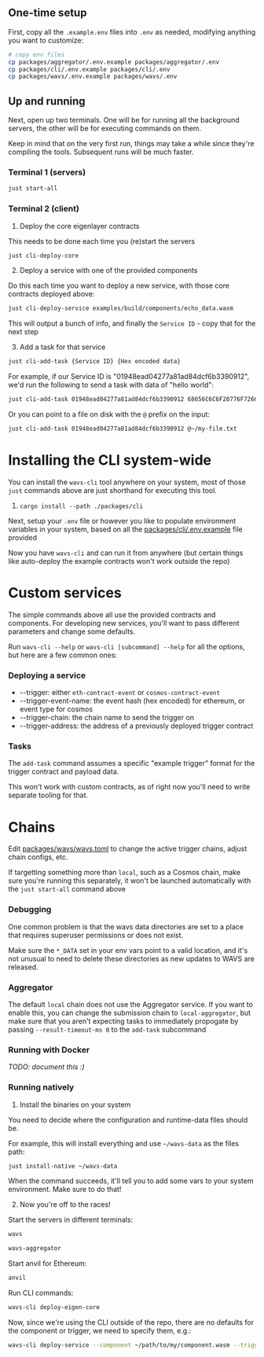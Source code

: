 ## One-time setup

First, copy all the `.example.env` files into `.env` as needed, modifying anything you want to customize:

```bash
# copy env files
cp packages/aggregator/.env.example packages/aggregator/.env
cp packages/cli/.env.example packages/cli/.env
cp packages/wavs/.env.example packages/wavs/.env
```

## Up and running

Next, open up two terminals. One will be for running all the background servers, the other will be for executing commands on them.

Keep in mind that on the very first run, things may take a while since they're compiling the tools. Subsequent runs will be much faster.

### Terminal 1 (servers)

```bash
just start-all
```

### Terminal 2 (client)

1. Deploy the core eigenlayer contracts 

This needs to be done each time you (re)start the servers

```bash
just cli-deploy-core
```

2. Deploy a service with one of the provided components

Do this each time you want to deploy a new service, with those core contracts deployed above:

```bash
just cli-deploy-service examples/build/components/echo_data.wasm
```

This will output a bunch of info, and finally the `Service ID` - copy that for the next step

3. Add a task for that service

```bash
just cli-add-task {Service ID} {Hex encoded data}
```

For example, if our Service ID is "01948ead04277a81ad84dcf6b3390912", we'd run the following to send a task with data of "hello world":

```bash
just cli-add-task 01948ead04277a81ad84dcf6b3390912 68656C6C6F20776F726C64
```

Or you can point to a file on disk with the `@` prefix on the input:

```bash
just cli-add-task 01948ead04277a81ad84dcf6b3390912 @~/my-file.txt
```

# Installing the CLI system-wide

You can install the `wavs-cli` tool anywhere on your system, most of those `just` commands above are just shorthand for executing this tool.

1. `cargo install --path ./packages/cli`

Next, setup your `.env` file or however you like to populate environment variables in your system, based on all the [packages/cli/.env.example](packages/cli/.env.example) file provided

Now you have `wavs-cli` and can run it from anywhere (but certain things like auto-deploy the example contracts won't work outside the repo)

# Custom services

The simple commands above all use the provided contracts and components. For developing new services, you'll want to pass different parameters and change some defaults. 

Run `wavs-cli --help` or `wavs-cli [subcommand] --help` for all the options, but here are a few common ones:

### Deploying a service

* --trigger: either `eth-contract-event` or `cosmos-contract-event`
* --trigger-event-name: the event hash (hex encoded) for ethereum, or event type for cosmos
* --trigger-chain: the chain name to send the trigger on
* --trigger-address: the address of a previously deployed trigger contract

### Tasks

The `add-task` command assumes a specific "example trigger" format for the trigger contract and payload data.

This won't work with custom contracts, as of right now you'll need to write separate tooling for that.

# Chains

Edit [packages/wavs/wavs.toml](packages/wavs/wavs.toml) to change the active trigger chains, adjust chain configs, etc.

If targetting something more than `local`, such as a Cosmos chain, make sure you're running this separately, it won't be launched automatically with the `just start-all` command above

### Debugging

One common problem is that the wavs data directories are set to a place that requires superuser permissions or does not exist.

Make sure the `*_DATA` set in your env vars point to a valid location, and it's not unusual to need to delete these directories as new updates to WAVS are released.

### Aggregator

The default `local` chain does not use the Aggregator service. If you want to enable this, you can change the submission chain to `local-aggregator`, but make sure that you aren't expecting tasks to immediately propogate by passing `--result-timeout-ms 0` to the `add-task` subcommand

### Running with Docker

_TODO: document this :)_

### Running natively

1. Install the binaries on your system

You need to decide where the configuration and runtime-data files should be.

For example, this will install everything and use `~/wavs-data` as the files path:

```bash
just install-native ~/wavs-data
```

When the command succeeds, it'll tell you to add some vars to your system environment. Make sure to do that!

2. Now you're off to the races! 

Start the servers in different terminals:

```bash
wavs
```

```bash
wavs-aggregator
```

Start anvil for Ethereum:

```bash
anvil
```

Run CLI commands:

```bash
wavs-cli deploy-eigen-core
```

Now, since we're using the CLI outside of the repo, there are no defaults for the component or trigger, we need to specify them, e.g.:

```bash
wavs-cli deploy-service --component ~/path/to/my/component.wasm --trigger eth-contract-event --trigger-event-name 86eacd23610d81706516de1ed0476c87772fdf939c7c771fbbd7f0230d619e68
```